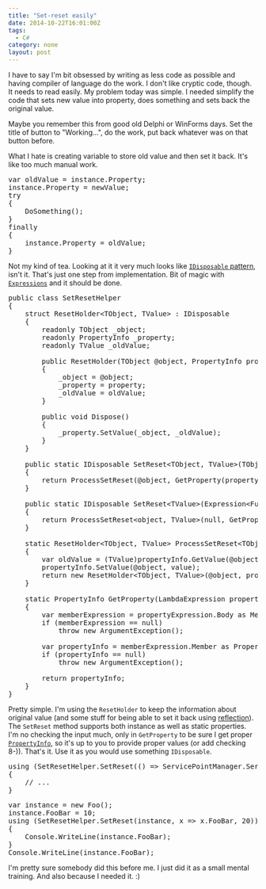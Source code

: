 ```yaml
---
title: "Set-reset easily"
date: 2014-10-22T16:01:00Z
tags:
  - C#
category: none
layout: post
---
```

I have to say I'm bit obsessed by writing as less code as possible and having compiler of language do the work. I don't like cryptic code, though. It needs to read easily. My problem today was simple. I needed simplify the code that sets new value into property, does something and sets back the original value.

Maybe you remember this from good old Delphi or WinForms days. Set the title of button to "Working...", do the work, put back whatever was on that button before.

<!-- excerpt -->

What I hate is creating variable to store old value and then set it back. It's like too much manual work. 

<pre class="brush:csharp">
var oldValue = instance.Property;
instance.Property = newValue;
try
{
	DoSomething();
}
finally
{
	instance.Property = oldValue;
}
</pre>

Not my kind of tea. Looking at it it very much looks like [`IDisposable` pattern][1], isn't it. That's just one step from implementation. Bit of magic with [`Expressions`][2] and it should be done.

<pre class="brush:csharp">
public class SetResetHelper
{
	struct ResetHolder&lt;TObject, TValue&gt; : IDisposable
	{
		readonly TObject _object;
		readonly PropertyInfo _property;
		readonly TValue _oldValue;

		public ResetHolder(TObject @object, PropertyInfo property, TValue oldValue)
		{
			_object = @object;
			_property = property;
			_oldValue = oldValue;
		}

		public void Dispose()
		{
			_property.SetValue(_object, _oldValue);
		}
	}

	public static IDisposable SetReset&lt;TObject, TValue&gt;(TObject @object, Expression&lt;Func&lt;TObject, TValue&gt;&gt; property, TValue value)
	{
		return ProcessSetReset(@object, GetProperty(property), value);
	}

	public static IDisposable SetReset&lt;TValue&gt;(Expression&lt;Func&lt;TValue&gt;&gt; staticProperty, TValue value)
	{
		return ProcessSetReset&lt;object, TValue&gt;(null, GetProperty(staticProperty), value);
	}

	static ResetHolder&lt;TObject, TValue&gt; ProcessSetReset&lt;TObject, TValue&gt;(TObject @object, PropertyInfo propertyInfo, TValue value)
	{
		var oldValue = (TValue)propertyInfo.GetValue(@object, null);
		propertyInfo.SetValue(@object, value);
		return new ResetHolder&lt;TObject, TValue&gt;(@object, propertyInfo, oldValue);
	}

	static PropertyInfo GetProperty(LambdaExpression propertyExpression)
	{
		var memberExpression = propertyExpression.Body as MemberExpression;
		if (memberExpression == null)
			throw new ArgumentException();

		var propertyInfo = memberExpression.Member as PropertyInfo;
		if (propertyInfo == null)
			throw new ArgumentException();

		return propertyInfo;
	}
}
</pre>

Pretty simple. I'm using the `ResetHolder` to keep the information about original value (and some stuff for being able to set it back using [reflection][3]). The `SetReset` method supports both instance as well as static properties. I'm no checking the input much, only in `GetProperty` to be sure I get proper [`PropertyInfo`][4], so it's up to you to provide proper values (or add checking 8-)). That's it. Use it as you would use something `IDisposable`.

<pre class="brush:csharp">
using (SetResetHelper.SetReset(() =&gt; ServicePointManager.ServerCertificateValidationCallback, delegate { return true; }))
{
	// ...
}
</pre>  

<pre class="brush:csharp">
var instance = new Foo();
instance.FooBar = 10;
using (SetResetHelper.SetReset(instance, x =&gt; x.FooBar, 20))
{
	Console.WriteLine(instance.FooBar);
}
Console.WriteLine(instance.FooBar);
</pre>

I'm pretty sure somebody did this before me. I just did it as a small mental training. And also because I needed it. :)     

[1]: http://msdn.microsoft.com/en-us/library/b1yfkh5e(v=vs.110).aspx
[2]: http://msdn.microsoft.com/en-us/library/system.linq.expressions(v=vs.110).aspx
[3]: http://en.wikipedia.org/wiki/Reflection_(computer_programming)
[4]: http://msdn.microsoft.com/en-us/library/system.reflection.propertyinfo(v=vs.110).aspx